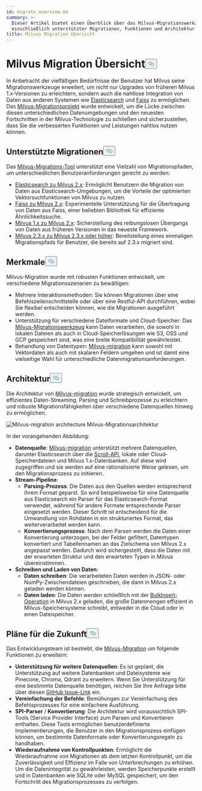 ```yaml
---
id: migrate_overview.md
summary: >-
  Dieser Artikel bietet einen Überblick über das Milvus-Migrationswerkzeug,
  einschließlich unterstützter Migrationen, Funktionen und Architektur.
title: Milvus Migration Übersicht
---
```

<h1 id="Milvus-Migration-Overview" class="common-anchor-header">Milvus Migration Übersicht<button data-href="#Milvus-Migration-Overview" class="anchor-icon" translate="no">
      <svg translate="no"
        aria-hidden="true"
        focusable="false"
        height="20"
        version="1.1"
        viewBox="0 0 16 16"
        width="16"
      >
        <path
          fill="#0092E4"
          fill-rule="evenodd"
          d="M4 9h1v1H4c-1.5 0-3-1.69-3-3.5S2.55 3 4 3h4c1.45 0 3 1.69 3 3.5 0 1.41-.91 2.72-2 3.25V8.59c.58-.45 1-1.27 1-2.09C10 5.22 8.98 4 8 4H4c-.98 0-2 1.22-2 2.5S3 9 4 9zm9-3h-1v1h1c1 0 2 1.22 2 2.5S13.98 12 13 12H9c-.98 0-2-1.22-2-2.5 0-.83.42-1.64 1-2.09V6.25c-1.09.53-2 1.84-2 3.25C6 11.31 7.55 13 9 13h4c1.45 0 3-1.69 3-3.5S14.5 6 13 6z"
        ></path>
      </svg>
    </button></h1><p>In Anbetracht der vielfältigen Bedürfnisse der Benutzer hat Milvus seine Migrationswerkzeuge erweitert, um nicht nur Upgrades von früheren Milvus 1.x-Versionen zu erleichtern, sondern auch die nahtlose Integration von Daten aus anderen Systemen wie <a href="https://www.elastic.co/guide/en/elasticsearch/reference/current/elasticsearch-intro.html">Elasticsearch</a> und <a href="https://github.com/facebookresearch/faiss">Faiss</a> zu ermöglichen. Das <a href="https://github.com/zilliztech/milvus-migration">Milvus-Migrationsprojekt</a> wurde entwickelt, um die Lücke zwischen diesen unterschiedlichen Datenumgebungen und den neuesten Fortschritten in der Milvus-Technologie zu schließen und sicherzustellen, dass Sie die verbesserten Funktionen und Leistungen nahtlos nutzen können.</p>
<h2 id="Supported-migrations" class="common-anchor-header">Unterstützte Migrationen<button data-href="#Supported-migrations" class="anchor-icon" translate="no">
      <svg translate="no"
        aria-hidden="true"
        focusable="false"
        height="20"
        version="1.1"
        viewBox="0 0 16 16"
        width="16"
      >
        <path
          fill="#0092E4"
          fill-rule="evenodd"
          d="M4 9h1v1H4c-1.5 0-3-1.69-3-3.5S2.55 3 4 3h4c1.45 0 3 1.69 3 3.5 0 1.41-.91 2.72-2 3.25V8.59c.58-.45 1-1.27 1-2.09C10 5.22 8.98 4 8 4H4c-.98 0-2 1.22-2 2.5S3 9 4 9zm9-3h-1v1h1c1 0 2 1.22 2 2.5S13.98 12 13 12H9c-.98 0-2-1.22-2-2.5 0-.83.42-1.64 1-2.09V6.25c-1.09.53-2 1.84-2 3.25C6 11.31 7.55 13 9 13h4c1.45 0 3-1.69 3-3.5S14.5 6 13 6z"
        ></path>
      </svg>
    </button></h2><p>Das <a href="https://github.com/zilliztech/milvus-migration">Milvus-Migrations-Tool</a> unterstützt eine Vielzahl von Migrationspfaden, um unterschiedlichen Benutzeranforderungen gerecht zu werden:</p>
<ul>
<li><a href="/docs/de/es2m.md">Elasticsearch zu Milvus 2.x</a>: Ermöglicht Benutzern die Migration von Daten aus Elasticsearch-Umgebungen, um die Vorteile der optimierten Vektorsuchfunktionen von Milvus zu nutzen.</li>
<li><a href="/docs/de/f2m.md">Faiss zu Milvus 2.x</a>: Experimentelle Unterstützung für die Übertragung von Daten aus Faiss, einer beliebten Bibliothek für effiziente Ähnlichkeitssuche.</li>
<li><a href="/docs/de/m2m.md">Milvus 1.x zu Milvus 2.x</a>: Sicherstellung des reibungslosen Übergangs von Daten aus früheren Versionen in das neueste Framework.</li>
<li><a href="/docs/de/from-m2x.md">Milvus 2.3.x zu Milvus 2.3.x oder höher</a>: Bereitstellung eines einmaligen Migrationspfads für Benutzer, die bereits auf 2.3.x migriert sind.</li>
</ul>
<h2 id="Features" class="common-anchor-header">Merkmale<button data-href="#Features" class="anchor-icon" translate="no">
      <svg translate="no"
        aria-hidden="true"
        focusable="false"
        height="20"
        version="1.1"
        viewBox="0 0 16 16"
        width="16"
      >
        <path
          fill="#0092E4"
          fill-rule="evenodd"
          d="M4 9h1v1H4c-1.5 0-3-1.69-3-3.5S2.55 3 4 3h4c1.45 0 3 1.69 3 3.5 0 1.41-.91 2.72-2 3.25V8.59c.58-.45 1-1.27 1-2.09C10 5.22 8.98 4 8 4H4c-.98 0-2 1.22-2 2.5S3 9 4 9zm9-3h-1v1h1c1 0 2 1.22 2 2.5S13.98 12 13 12H9c-.98 0-2-1.22-2-2.5 0-.83.42-1.64 1-2.09V6.25c-1.09.53-2 1.84-2 3.25C6 11.31 7.55 13 9 13h4c1.45 0 3-1.69 3-3.5S14.5 6 13 6z"
        ></path>
      </svg>
    </button></h2><p>Milvus-Migration wurde mit robusten Funktionen entwickelt, um verschiedene Migrationsszenarien zu bewältigen:</p>
<ul>
<li>Mehrere Interaktionsmethoden: Sie können Migrationen über eine Befehlszeilenschnittstelle oder über eine Restful-API durchführen, wobei Sie flexibel entscheiden können, wie die Migrationen ausgeführt werden.</li>
<li>Unterstützung für verschiedene Dateiformate und Cloud-Speicher: Das <a href="https://github.com/zilliztech/milvus-migration">Milvus-Migrationswerkzeug</a> kann Daten verarbeiten, die sowohl in lokalen Dateien als auch in Cloud-Speicherlösungen wie S3, OSS und GCP gespeichert sind, was eine breite Kompatibilität gewährleistet.</li>
<li>Behandlung von Datentypen: <a href="https://github.com/zilliztech/milvus-migration">Milvus-migration</a> kann sowohl mit Vektordaten als auch mit skalaren Feldern umgehen und ist damit eine vielseitige Wahl für unterschiedliche Datenmigrationsanforderungen.</li>
</ul>
<h2 id="Architecture" class="common-anchor-header">Architektur<button data-href="#Architecture" class="anchor-icon" translate="no">
      <svg translate="no"
        aria-hidden="true"
        focusable="false"
        height="20"
        version="1.1"
        viewBox="0 0 16 16"
        width="16"
      >
        <path
          fill="#0092E4"
          fill-rule="evenodd"
          d="M4 9h1v1H4c-1.5 0-3-1.69-3-3.5S2.55 3 4 3h4c1.45 0 3 1.69 3 3.5 0 1.41-.91 2.72-2 3.25V8.59c.58-.45 1-1.27 1-2.09C10 5.22 8.98 4 8 4H4c-.98 0-2 1.22-2 2.5S3 9 4 9zm9-3h-1v1h1c1 0 2 1.22 2 2.5S13.98 12 13 12H9c-.98 0-2-1.22-2-2.5 0-.83.42-1.64 1-2.09V6.25c-1.09.53-2 1.84-2 3.25C6 11.31 7.55 13 9 13h4c1.45 0 3-1.69 3-3.5S14.5 6 13 6z"
        ></path>
      </svg>
    </button></h2><p>Die Architektur von <a href="https://github.com/zilliztech/milvus-migration">Milvus-migration</a> wurde strategisch entwickelt, um effizientes Daten-Streaming, Parsing und Schreibprozesse zu erleichtern und robuste Migrationsfähigkeiten über verschiedene Datenquellen hinweg zu ermöglichen.</p>
<p>
  
   <span class="img-wrapper"> <img translate="no" src="/docs/v2.4.x/assets/milvus-migration-architecture.jpeg" alt="Milvus-migration architecture" class="doc-image" id="milvus-migration-architecture" />
   </span> <span class="img-wrapper"> <span>Milvus-Migrationsarchitektur</span> </span></p>
<p>In der vorangehenden Abbildung:</p>
<ul>
<li><strong>Datenquelle</strong>: <a href="https://github.com/zilliztech/milvus-migration">Milvus-migration</a> unterstützt mehrere Datenquellen, darunter Elasticsearch über die <a href="https://www.elastic.co/guide/en/elasticsearch/reference/current/scroll-api.html">Scroll-API</a>, lokale oder Cloud-Speicherdateien und Milvus 1.x-Datenbanken. Auf diese wird zugegriffen und sie werden auf eine rationalisierte Weise gelesen, um den Migrationsprozess zu initiieren.</li>
<li><strong>Stream-Pipeline</strong>:<ul>
<li><strong>Parsing-Prozess</strong>: Die Daten aus den Quellen werden entsprechend ihrem Format geparst. So wird beispielsweise für eine Datenquelle aus Elasticsearch ein Parser für das Elasticsearch-Format verwendet, während für andere Formate entsprechende Parser eingesetzt werden. Dieser Schritt ist entscheidend für die Umwandlung von Rohdaten in ein strukturiertes Format, das weiterverarbeitet werden kann.</li>
<li><strong>Konvertierungsprozess</strong>: Nach dem Parsen werden die Daten einer Konvertierung unterzogen, bei der Felder gefiltert, Datentypen konvertiert und Tabellennamen an das Zielschema von Milvus 2.x angepasst werden. Dadurch wird sichergestellt, dass die Daten mit der erwarteten Struktur und den erwarteten Typen in Milvus übereinstimmen.</li>
</ul></li>
<li><strong>Schreiben und Laden von Daten</strong>:<ul>
<li><strong>Daten schreiben</strong>: Die verarbeiteten Daten werden in JSON- oder NumPy-Zwischendateien geschrieben, die dann in Milvus 2.x geladen werden können.</li>
<li><strong>Daten laden</strong>: Die Daten werden schließlich mit der <a href="https://milvus.io/api-reference/pymilvus/v2.4.x/ORM/utility/do_bulk_insert.md">BulkInsert-Operation</a> in Milvus 2.x geladen, die große Datenmengen effizient in Milvus-Speichersysteme schreibt, entweder in die Cloud oder in einen Dateispeicher.</li>
</ul></li>
</ul>
<h2 id="Future-plans" class="common-anchor-header">Pläne für die Zukunft<button data-href="#Future-plans" class="anchor-icon" translate="no">
      <svg translate="no"
        aria-hidden="true"
        focusable="false"
        height="20"
        version="1.1"
        viewBox="0 0 16 16"
        width="16"
      >
        <path
          fill="#0092E4"
          fill-rule="evenodd"
          d="M4 9h1v1H4c-1.5 0-3-1.69-3-3.5S2.55 3 4 3h4c1.45 0 3 1.69 3 3.5 0 1.41-.91 2.72-2 3.25V8.59c.58-.45 1-1.27 1-2.09C10 5.22 8.98 4 8 4H4c-.98 0-2 1.22-2 2.5S3 9 4 9zm9-3h-1v1h1c1 0 2 1.22 2 2.5S13.98 12 13 12H9c-.98 0-2-1.22-2-2.5 0-.83.42-1.64 1-2.09V6.25c-1.09.53-2 1.84-2 3.25C6 11.31 7.55 13 9 13h4c1.45 0 3-1.69 3-3.5S14.5 6 13 6z"
        ></path>
      </svg>
    </button></h2><p>Das Entwicklungsteam ist bestrebt, die <a href="https://github.com/zilliztech/milvus-migration">Milvus-Migration</a> um folgende Funktionen zu erweitern:</p>
<ul>
<li><strong>Unterstützung für weitere Datenquellen</strong>: Es ist geplant, die Unterstützung auf weitere Datenbanken und Dateisysteme wie Pinecone, Chroma, Qdrant zu erweitern. Wenn Sie Unterstützung für eine bestimmte Datenquelle benötigen, reichen Sie Ihre Anfrage bitte über diesen <a href="https://github.com/zilliztech/milvus-migration/issues">GitHub Issue-Link</a> ein.</li>
<li><strong>Vereinfachung der Befehle</strong>: Bemühungen zur Vereinfachung des Befehlsprozesses für eine einfachere Ausführung.</li>
<li><strong>SPI-Parser</strong> / <strong>Konvertierung</strong>: Die Architektur wird voraussichtlich SPI-Tools (Service Provider Interface) zum Parsen und Konvertieren enthalten. Diese Tools ermöglichen benutzerdefinierte Implementierungen, die Benutzer in den Migrationsprozess einfügen können, um bestimmte Datenformate oder Konvertierungsregeln zu handhaben.</li>
<li><strong>Wiederaufnahme von Kontrollpunkten</strong>: Ermöglicht die Wiederaufnahme von Migrationen ab dem letzten Kontrollpunkt, um die Zuverlässigkeit und Effizienz im Falle von Unterbrechungen zu erhöhen. Um die Datenintegrität zu gewährleisten, werden Speicherpunkte erstellt und in Datenbanken wie SQLite oder MySQL gespeichert, um den Fortschritt des Migrationsprozesses zu verfolgen.</li>
</ul>
